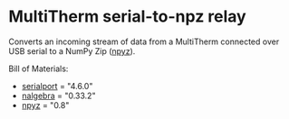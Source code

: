 # MultiTherm serial-to-npz relay

Converts an incoming stream of data from a MultiTherm connected over USB serial to a NumPy Zip ([npyz](https://numpy.org/doc/stable/reference/generated/numpy.lib.format.html)).

Bill of Materials:
- [serialport](https://github.com/serialport/serialport-rs) = "4.6.0"
- [nalgebra](https://docs.rs/nalgebra/latest/nalgebra/) = "0.33.2"
- [npyz](https://github.com/ExpHP/npyz) = "0.8"
